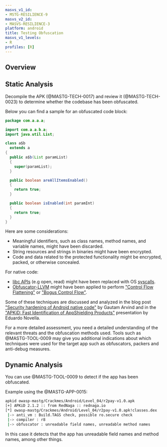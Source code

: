 ```yaml
---
masvs_v1_id:
- MSTG-RESILIENCE-9
masvs_v2_id:
- MASVS-RESILIENCE-3
platform: android
title: Testing Obfuscation
masvs_v1_levels:
- R
profiles: [R]
---
```


## Overview

## Static Analysis

Decompile the APK (@MASTG-TECH-0017) and review it (@MASTG-TECH-0023) to determine whether the codebase has been obfuscated.

Below you can find a sample for an obfuscated code block:

```java
package com.a.a.a;

import com.a.a.b.a;
import java.util.List;

class a$b
  extends a
{
  public a$b(List paramList)
  {
    super(paramList);
  }

  public boolean areAllItemsEnabled()
  {
    return true;
  }

  public boolean isEnabled(int paramInt)
  {
    return true;
  }
}
```

Here are some considerations:

- Meaningful identifiers, such as class names, method names, and variable names, might have been discarded.
- String resources and strings in binaries might have been encrypted.
- Code and data related to the protected functionality might be encrypted, packed, or otherwise concealed.

For native code:

- [libc APIs](https://man7.org/linux/man-pages/dir_section_3.html) (e.g open, read) might have been replaced with OS [syscalls](https://man7.org/linux/man-pages/man2/syscalls.2.html).
- [Obfuscator-LLVM](https://github.com/obfuscator-llvm/obfuscator "Obfuscator-LLVM") might have been applied to perform ["Control Flow Flattening"](https://github.com/obfuscator-llvm/obfuscator/wiki/Control-Flow-Flattening) or ["Bogus Control Flow"](https://github.com/obfuscator-llvm/obfuscator/wiki/Bogus-Control-Flow).

Some of these techniques are discussed and analyzed in the blog post ["Security hardening of Android native code"](https://darvincitech.wordpress.com/2020/01/07/security-hardening-of-android-native-code/) by Gautam Arvind and in the ["APKiD: Fast Identification of AppShielding Products"](https://github.com/enovella/cve-bio-enovella/blob/master/slides/APKiD-NowSecure-Connect19-enovella.pdf) presentation by Eduardo Novella.

For a more detailed assessment, you need a detailed understanding of the relevant threats and the obfuscation methods used. Tools such as @MASTG-TOOL-0009 may give you additional indications about which techniques were used for the target app such as obfuscators, packers and anti-debug measures.

## Dynamic Analysis

You can use @MASTG-TOOL-0009 to detect if the app has been obfuscated.

Example using the @MASTG-APP-0015:

```sh
apkid owasp-mastg/Crackmes/Android/Level_04/r2pay-v1.0.apk
[+] APKiD 2.1.2 :: from RedNaga :: rednaga.io
[*] owasp-mastg/Crackmes/Android/Level_04/r2pay-v1.0.apk!classes.dex
 |-> anti_vm : Build.TAGS check, possible ro.secure check
 |-> compiler : r8
 |-> obfuscator : unreadable field names, unreadable method names
```

In this case it detects that the app has unreadable field names and method names, among other things.
